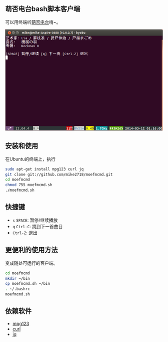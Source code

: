 ## 萌否电台bash脚本客户端 ##

可以用终端听[萌否电台](http://moe.fm)唷~。

[![moefmcmd.sh运行在Ubuntu](img/screen.png)](#安装和使用)
 
## 安装和使用 ##

在Ubuntu的终端上，执行

```bash
sudo apt-get install mpg123 curl jq
git clone git://github.com/mike2718/moefmcmd.git
cd moefmcmd
chmod 755 moefmcmd.sh
./moefmcmd.sh
```

## 快捷键 ##

* `s` `SPACE`: 暂停/继续播放
* `q` `Ctrl-C`: 跳到下一首曲目
* `Ctrl-Z`: 退出

## 更便利的使用方法 ##

变成随处可运行的客户端。

```bash
cd moefmcmd
mkdir ~/bin
cp moefmcmd.sh ~/bin
. ~/.bashrc
moefmcmd.sh
```
## 依赖软件 ##

* [mpg123](http://www.mpg123.de/)
* [curl](http://curl.haxx.se/)
* [jq](http://stedolan.github.io/jq/)

